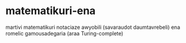 # matematikuri-ena
martivi matematikuri notaciaze awyobili (savaraudot daumtavrebeli) ena romelic gamousadegaria (araa Turing-complete)
